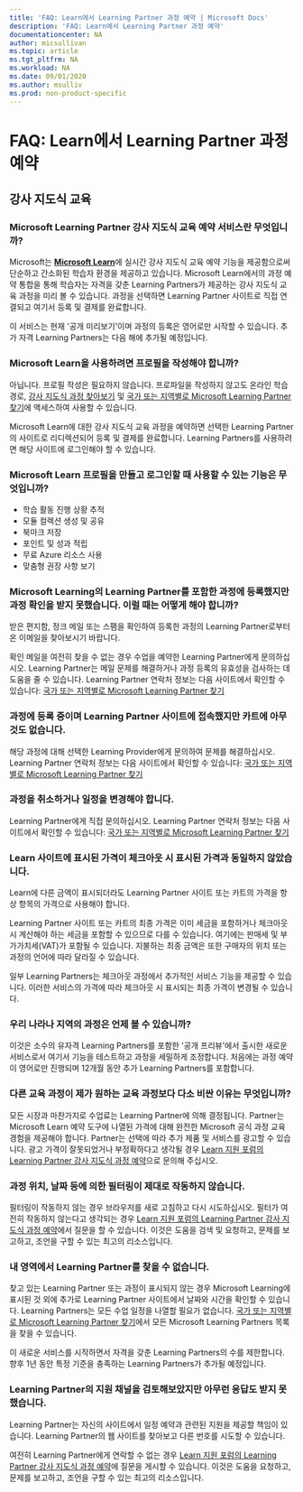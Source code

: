```yaml
---
title: 'FAQ: Learn에서 Learning Partner 과정 예약 | Microsoft Docs'
description: 'FAQ: Learn에서 Learning Partner 과정 예약'
documentationcenter: NA 
author: micsullivan
ms.topic: article
ms.tgt_pltfrm: NA
ms.workload: NA
ms.date: 09/01/2020
ms.author: msulliv
ms.prod: non-product-specific
---
```

# FAQ: Learn에서 Learning Partner 과정 예약

## 강사 지도식 교육

### Microsoft Learning Partner 강사 지도식 교육 예약 서비스란 무엇입니까?

Microsoft는 [**Microsoft Learn**](/learn)에 실시간 강사 지도식 교육 예약 기능을 제공함으로써 단순하고 간소화된 학습자 환경을 제공하고 있습니다. Microsoft Learn에서의 과정 예약 통합을 통해 학습자는 자격을 갖춘 Learning Partners가 제공하는 강사 지도식 교육 과정을 미리 볼 수 있습니다. 과정을 선택하면 Learning Partner 사이트로 직접 연결되고 여기서 등록 및 결제를 완료합니다.

이 서비스는 현재 '공개 미리보기'이며 과정의 등록은 영어로만 시작할 수 있습니다. 추가 자격 Learning Partners는 다음 해에 추가될 예정입니다. 

### Microsoft Learn을 사용하려면 프로필을 작성해야 합니까?

아닙니다. 프로필 작성은 필요하지 않습니다. 프로파일을 작성하지 않고도 온라인 학습 경로, [강사 지도식 과정 찾아보기](/learn/certifications/courses/browse/) 및 [국가 또는 지역별로 Microsoft Learning Partner 찾기](/learn/certifications/partners#find-a-microsoft-learning-partner-by-country)에 액세스하여 사용할 수 있습니다.

Microsoft Learn에 대한 강사 지도식 교육 과정을 예약하면 선택한 Learning Partner의 사이트로 리디렉션되어 등록 및 결제를 완료합니다. Learning Partners를 사용하려면 해당 사이트에 로그인해야 할 수 있습니다. 

### Microsoft Learn 프로필을 만들고 로그인할 때 사용할 수 있는 기능은 무엇입니까?

- 학습 활동 진행 상황 추적 
- 모듈 컬렉션 생성 및 공유 
- 북마크 저장 
- 포인트 및 성과 적립 
- 무료 Azure 리소스 사용 
- 맞춤형 권장 사항 보기 

### Microsoft Learning의 Learning Partner를 포함한 과정에 등록했지만 과정 확인을 받지 못했습니다. 이럴 때는 어떻게 해야 합니까? 

받은 편지함, 정크 메일 또는 스팸을 확인하여 등록한 과정의 Learning Partner로부터 온 이메일을 찾아보시기 바랍니다.  

확인 메일을 여전히 찾을 수 없는 경우 수업을 예약한 Learning Partner에게 문의하십시오. Learning Partner는 메일 문제를 해결하거나 과정 등록의 유효성을 검사하는 데 도움을 줄 수 있습니다. Learning Partner 연락처 정보는 다음 사이트에서 확인할 수 있습니다: [국가 또는 지역별로 Microsoft Learning Partner 찾기](/learn/certifications/partners#find-a-microsoft-learning-partner-by-country)

### 과정에 등록 중이며 Learning Partner 사이트에 접속했지만 카트에 아무것도 없습니다.   

해당 과정에 대해 선택한 Learning Provider에게 문의하여 문제를 해결하십시오. Learning Partner 연락처 정보는 다음 사이트에서 확인할 수 있습니다: [국가 또는 지역별로 Microsoft Learning Partner 찾기](/learn/certifications/partners#find-a-microsoft-learning-partner-by-country)

### 과정을 취소하거나 일정을 변경해야 합니다.   

Learning Partner에게 직접 문의하십시오. Learning Partner 연락처 정보는 다음 사이트에서 확인할 수 있습니다: [국가 또는 지역별로 Microsoft Learning Partner 찾기](/learn/certifications/partners#find-a-microsoft-learning-partner-by-country)

### Learn 사이트에 표시된 가격이 체크아웃 시 표시된 가격과 동일하지 않았습니다. 

Learn에 다른 금액이 표시되더라도 Learning Partner 사이트 또는 카트의 가격을 항상 항목의 가격으로 사용해야 합니다.  

Learning Partner 사이트 또는 카트의 최종 가격은 이미 세금을 포함하거나 체크아웃 시 계산해야 하는 세금을 포함할 수 있으므로 다를 수 있습니다. 여기에는 판매세 및 부가가치세(VAT)가 포함될 수 있습니다. 지불하는 최종 금액은 또한 구매자의 위치 또는 과정의 언어에 따라 달라질 수 있습니다.  

일부 Learning Partners는 체크아웃 과정에서 추가적인 서비스 기능을 제공할 수 있습니다. 이러한 서비스의 가격에 따라 체크아웃 시 표시되는 최종 가격이 변경될 수 있습니다.   

### 우리 나라나 지역의 과정은 언제 볼 수 있습니까?  

이것은 소수의 유자격 Learning Partners를 포함한 '공개 프리뷰'에서 출시한 새로운 서비스로서 여기서 기능을 테스트하고 과정을 세밀하게 조정합니다. 처음에는 과정 예약이 영어로만 진행되며 12개월 동안 추가 Learning Partners를 포함합니다. 

### 다른 교육 과정이 제가 원하는 교육 과정보다 다소 비싼 이유는 무엇입니까? 

모든 시장과 마찬가지로 수업료는 Learning Partner에 의해 결정됩니다. Partner는 Microsoft Learn 예약 도구에 나열된 가격에 대해 완전한 Microsoft 공식 과정 교육 경험을 제공해야 합니다. Partner는 선택에 따라 추가 제품 및 서비스를 광고할 수 있습니다. 광고 가격이 잘못되었거나 부정확하다고 생각될 경우 [Learn 지원 포럼의 Learning Partner 강사 지도식 과정 예약](https://trainingsupport.microsoft.com/iltvilt/forum)으로 문의해 주십시오. 

### 과정 위치, 날짜 등에 의한 필터링이 제대로 작동하지 않습니다. 

필터링이 작동하지 않는 경우 브라우저를 새로 고침하고 다시 시도하십시오. 필터가 여전히 작동하지 않는다고 생각되는 경우 [Learn 지원 포럼의 Learning Partner 강사 지도식 과정 예약](https://trainingsupport.microsoft.com/iltvilt/forum)에서 질문을 할 수 있습니다. 이것은 도움을 검색 및 요청하고, 문제를 보고하고, 조언을 구할 수 있는 최고의 리소스입니다.    
 
### 내 영역에서 Learning Partner를 찾을 수 없습니다. 

찾고 있는 Learning Partner 또는 과정이 표시되지 않는 경우 Microsoft Learning에 표시된 것 외에 추가로 Learning Partner 사이트에서 날짜와 시간을 확인할 수 있습니다.  Learning Partners는 모든 수업 일정을 나열할 필요가 없습니다. [국가 또는 지역별로 Microsoft Learning Partner 찾기](/learn/certifications/partners#find-a-microsoft-learning-partner-by-country)에서 모든 Microsoft Learning Partners 목록을 찾을 수 있습니다. 

이 새로운 서비스를 시작하면서 자격을 갖춘 Learning Partners의 수를 제한합니다. 향후 1년 동안 특정 기준을 충족하는 Learning Partners가 추가될 예정입니다.   

### Learning Partner의 지원 채널을 검토해보았지만 아무런 응답도 받지 못했습니다.  

Learning Partner는 자신의 사이트에서 일정 예약과 관련된 지원을 제공할 책임이 있습니다. Learning Partner의 웹 사이트를 찾아보고 다른 번호를 시도할 수 있습니다.   

여전히 Learning Partner에게 연락할 수 없는 경우 [Learn 지원 포럼의 Learning Partner 강사 지도식 과정 예약](https://trainingsupport.microsoft.com/iltvilt/forum)에 질문을 게시할 수 있습니다. 이것은 도움을 요청하고, 문제를 보고하고, 조언을 구할 수 있는 최고의 리소스입니다. 


